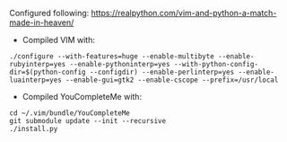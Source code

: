 Configured following: https://realpython.com/vim-and-python-a-match-made-in-heaven/



- Compiled VIM with:

```
./configure --with-features=huge --enable-multibyte --enable-rubyinterp=yes --enable-pythoninterp=yes --with-python-config-dir=$(python-config --configdir) --enable-perlinterp=yes --enable-luainterp=yes --enable-gui=gtk2 --enable-cscope --prefix=/usr/local
```

- Compiled YouCompleteMe with:
```
cd ~/.vim/bundle/YouCompleteMe
git submodule update --init --recursive
./install.py
```
